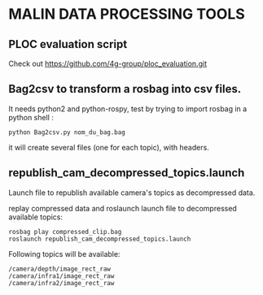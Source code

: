 # MALIN DATA PROCESSING TOOLS

## PLOC evaluation script
Check out https://github.com/4g-group/ploc_evaluation.git

## Bag2csv to transform a rosbag into csv files.
It needs python2 and python-rospy, test by trying to import rosbag in a python shell :

`python Bag2csv.py nom_du_bag.bag`

it will create several files (one for each topic), with headers.

## republish_cam_decompressed_topics.launch 
Launch file to republish available camera's topics as decompressed data.

replay compressed data and roslaunch launch file to decompressed available topics:
```
rosbag play compressed_clip.bag
roslaunch republish_cam_decompressed_topics.launch
```

Following topics will be available:
```
/camera/depth/image_rect_raw
/camera/infra1/image_rect_raw
/camera/infra2/image_rect_raw
```
